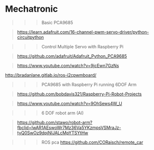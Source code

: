 # Mechatronic
>>>Basic PCA9685

>https://learn.adafruit.com/16-channel-pwm-servo-driver/python-circuitpython

>>>Control Multiple Servo with Raspberry Pi

>https://github.com/adafruit/Adafruit_Python_PCA9685

>https://www.youtube.com/watch?v=9jcEwn7GzNs

http://bradanlane.gitlab.io/ros-i2cpwmboard/

>>> PCA9685 with Raspberry Pi running 6DOF Arm

>https://github.com/bobdavis321/Raspberry-Pi-Robot-Projects

>https://www.youtube.com/watch?v=9OhSews4W_U  

>>>  6 DOF robot arm (Al)

> https://github.com/stawo/robot-arm?fbclid=IwAR1AEswoWr7Mz36Va5YKzmpsVSMraJz-tyQ0SwOz9dpjNIJALcMpYTSYtHw

>>>ROS pca
> https://github.com/CORaisch/remote_car
